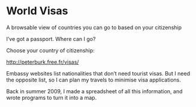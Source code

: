 # World Visas
A browsable view of countries you can go to based on your citizenship

I’ve got a passport. Where can I go?

Choose your country of citizenship:

http://peterburk.free.fr/visas/

Embassy websites list nationalities that don’t need tourist visas. But I need the opposite list, so I can plan my travels to minimise visa applications.

Back in summer 2009, I made a spreadsheet of all this information, and wrote programs to turn it into a map.
